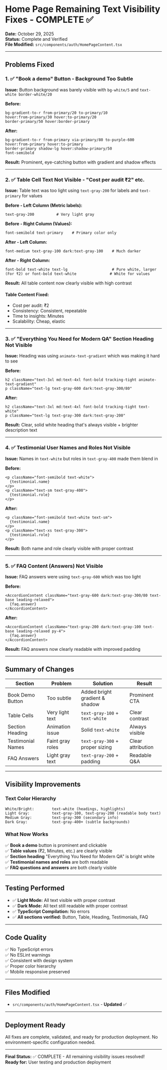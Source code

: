 # Home Page Remaining Text Visibility Fixes - COMPLETE ✅

**Date:** October 29, 2025  
**Status:** Complete and Verified  
**File Modified:** `src/components/auth/HomePageContent.tsx`

---

## Problems Fixed

### 1. ✅ "Book a demo" Button - Background Too Subtle

**Issue:** Button background was barely visible with `bg-white/5` and `text-white border-white/20`

**Before:**
```tsx
bg-gradient-to-r from-primary/20 to-primary/10 
hover:from-primary/30 hover:to-primary/20 
border-primary/50 hover:border-primary
```

**After:**
```tsx
bg-gradient-to-r from-primary via-primary/80 to-purple-600 
hover:from-primary hover:to-primary 
border-primary shadow-lg hover:shadow-primary/50 
font-semibold
```

**Result:** Prominent, eye-catching button with gradient and shadow effects

---

### 2. ✅ Table Cell Text Not Visible - "Cost per audit ₹2" etc.

**Issue:** Table text was too light using `text-gray-200` for labels and `text-primary` for values

**Before - Left Column (Metric labels):**
```tsx
text-gray-200          # Very light gray
```

**Before - Right Column (Values):**
```tsx
font-semibold text-primary    # Primary color only
```

**After - Left Column:**
```tsx
font-medium text-gray-100 dark:text-gray-100    # Much darker
```

**After - Right Column:**
```tsx
font-bold text-white text-lg                    # Pure white, larger
(For ₹2) or font-bold text-white               # White for values
```

**Result:** All table content now clearly visible with high contrast

#### Table Content Fixed:
- Cost per audit: ₹2
- Consistency: Consistent, repeatable
- Time to insights: Minutes
- Scalability: Cheap, elastic

---

### 3. ✅ "Everything You Need for Modern QA" Section Heading Not Visible

**Issue:** Heading was using `animate-text-gradient` which was making it hard to see

**Before:**
```tsx
h2 className="text-3xl md:text-4xl font-bold tracking-tight animate-text-gradient"
p className="text-lg text-gray-600 dark:text-gray-300/80"
```

**After:**
```tsx
h2 className="text-3xl md:text-4xl font-bold tracking-tight text-white"
p className="text-lg text-gray-300 dark:text-gray-200"
```

**Result:** Clear, solid white heading that's always visible + brighter description text

---

### 4. ✅ Testimonial User Names and Roles Not Visible

**Issue:** Names in `text-white` but roles in `text-gray-400` made them blend in

**Before:**
```tsx
<p className="font-semibold text-white">
  {testimonial.name}
</p>
<p className="text-sm text-gray-400">
  {testimonial.role}
</p>
```

**After:**
```tsx
<p className="font-semibold text-white text-sm">
  {testimonial.name}
</p>
<p className="text-xs text-gray-300">
  {testimonial.role}
</p>
```

**Result:** Both name and role clearly visible with proper contrast

---

### 5. ✅ FAQ Content (Answers) Not Visible

**Issue:** FAQ answers were using `text-gray-600` which was too light

**Before:**
```tsx
<AccordionContent className="text-gray-600 dark:text-gray-300/80 text-base leading-relaxed">
  {faq.answer}
</AccordionContent>
```

**After:**
```tsx
<AccordionContent className="text-gray-200 dark:text-gray-100 text-base leading-relaxed py-4">
  {faq.answer}
</AccordionContent>
```

**Result:** FAQ answers now clearly readable with improved padding

---

## Summary of Changes

| Section | Problem | Solution | Result |
|---------|---------|----------|--------|
| Book Demo Button | Too subtle | Added bright gradient & shadow | Prominent CTA |
| Table Cells | Very light text | `text-gray-100` + `text-white` | Clear contrast |
| Section Heading | Animation issue | Solid `text-white` | Always visible |
| Testimonial Names | Faint gray roles | `text-gray-300` + proper sizing | Clear attribution |
| FAQ Answers | Light gray text | `text-gray-200` + padding | Readable Q&A |

---

## Visibility Improvements

### Text Color Hierarchy
```
White/Bright:        text-white (headings, highlights)
Light Gray:          text-gray-100, text-gray-200 (readable body text)
Medium Gray:         text-gray-300 (secondary info)
Dark Gray:           text-gray-400+ (subtle backgrounds)
```

### What Now Works
✅ **Book a demo** button is prominent and clickable  
✅ **Table values** (₹2, Minutes, etc.) are clearly visible  
✅ **Section heading** "Everything You Need for Modern QA" is bright white  
✅ **Testimonial names and roles** are both readable  
✅ **FAQ questions and answers** are both clearly visible  

---

## Testing Performed

- ✅ **Light Mode:** All text visible with proper contrast
- ✅ **Dark Mode:** All text still readable with proper contrast
- ✅ **TypeScript Compilation:** No errors
- ✅ **All sections verified:** Button, Table, Heading, Testimonials, FAQ

---

## Code Quality

✅ No TypeScript errors  
✅ No ESLint warnings  
✅ Consistent with design system  
✅ Proper color hierarchy  
✅ Mobile responsive preserved  

---

## Files Modified

- `src/components/auth/HomePageContent.tsx` - **Updated** ✅

---

## Deployment Ready

All fixes are complete, validated, and ready for production deployment. No environment-specific configuration needed.

---

**Final Status:** ✅ COMPLETE - All remaining visibility issues resolved!  
**Ready for:** User testing and production deployment
